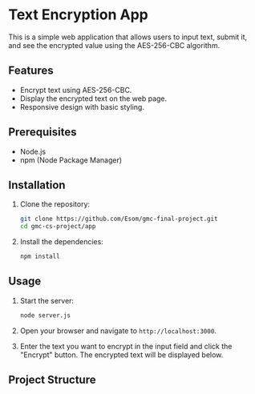 # Text Encryption App

This is a simple web application that allows users to input text, submit it, and see the encrypted value using the AES-256-CBC algorithm.

## Features

- Encrypt text using AES-256-CBC.
- Display the encrypted text on the web page.
- Responsive design with basic styling.

## Prerequisites

- Node.js
- npm (Node Package Manager)

## Installation

1. Clone the repository:
    ```bash
    git clone https://github.com/Esom/gmc-final-project.git
    cd gmc-cs-project/app
    ```

2. Install the dependencies:
    ```bash
    npm install
    ```

## Usage

1. Start the server:
    ```bash
    node server.js
    ```

2. Open your browser and navigate to `http://localhost:3000`.

3. Enter the text you want to encrypt in the input field and click the "Encrypt" button. The encrypted text will be displayed below.

## Project Structure

